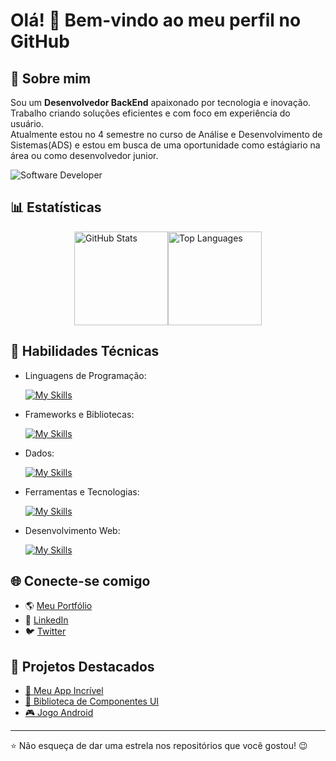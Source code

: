 # Olá! 👋 Bem-vindo ao meu perfil no GitHub

## 🚀 Sobre mim
Sou um **Desenvolvedor BackEnd** apaixonado por tecnologia e inovação. Trabalho criando soluções eficientes e com foco em experiência do usuário.<br>
 Atualmente estou no 4 semestre no curso de Análise e Desenvolvimento de Sistemas(ADS) e estou em busca de uma oportunidade como estágiario na área ou como desenvolvedor junior.

<img src="https://i.pinimg.com/originals/0f/25/e4/0f25e4668c1c7740b5ed41835339d67f.gif" alt="Software Developer">

## 📊 Estatísticas
<div style="display: flex; justify-content: center; align-items: center;">
  <img src="https://github-readme-stats.vercel.app/api?username=0HK1&show_icons=true&theme=radical" alt="GitHub Stats" height="150px" />
  <img src="https://github-readme-stats.vercel.app/api/top-langs/?username=0HK1&layout=compact&theme=radical" alt="Top Languages" height="150px" />
</div>

## 🚀 Habilidades Técnicas

- Linguagens de Programação: 

    [![My Skills](https://skillicons.dev/icons?i=java,javascript,python)](https://skillicons.dev)
- Frameworks e Bibliotecas: 

    [![My Skills](https://skillicons.dev/icons?i=selenium,flask)](https://skillicons.dev)
- Dados: 

    [![My Skills](https://skillicons.dev/icons?i=mysql,mongo)](https://skillicons.dev)
- Ferramentas e Tecnologias: 

    [![My Skills](https://skillicons.dev/icons?i=git,github,vscode,eclipse,jetbrains,idea)](https://skillicons.dev)
    
- Desenvolvimento Web:

    [![My Skills](https://skillicons.dev/icons?i=html,css)](https://skillicons.dev)


## 🌐 Conecte-se comigo
- 🌎 [Meu Portfólio](https://seu-portfolio.com)  
- 💼 [LinkedIn](https://www.linkedin.com/in/seu-usuario)  
- 🐦 [Twitter](https://twitter.com/seu-usuario)

## 📂 Projetos Destacados
- [📱 Meu App Incrível](https://github.com/seu-usuario/meu-app-incrivel)  
- [🌟 Biblioteca de Componentes UI](https://github.com/seu-usuario/biblioteca-ui)  
- [🎮 Jogo Android](https://github.com/seu-usuario/jogo-android)

---

⭐ Não esqueça de dar uma estrela nos repositórios que você gostou! 😉

